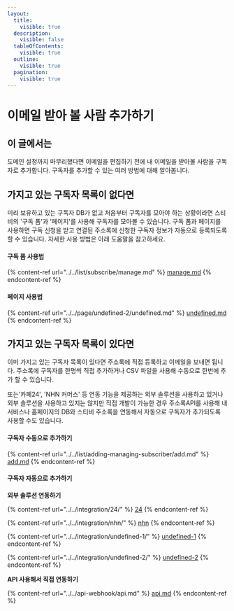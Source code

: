 ```yaml
---
layout:
  title:
    visible: true
  description:
    visible: false
  tableOfContents:
    visible: true
  outline:
    visible: true
  pagination:
    visible: true
---
```


# 이메일 받아 볼 사람 추가하기

## 이 글에서는

도메인 설정까지 마무리했다면 이메일을 편집하기 전에 내 이메일을 받아볼 사람을 구독자로 추가합니다. 구독자를 추가할 수 있는 여러 방법에 대해 알아봅니다.



## 가지고 있는 구독자 목록이 없다면

미리 보유하고 있는 구독자 DB가 없고 처음부터 구독자를 모아야 하는 상황이라면 스티비의 '구독 폼'과 '페이지'를 사용해 구독자를 모아볼 수 있습니다. 구독 폼과 페이지를 사용하면 구독 신청을 받고 연결된 주소록에 신청한 구독자 정보가 자동으로 등록되도록 할 수 있습니다. 자세한 사용 방법은 아래 도움말을 참고하세요.&#x20;

#### 구독 폼 사용법

{% content-ref url="../../list/subscribe/manage.md" %}
[manage.md](../../list/subscribe/manage.md)
{% endcontent-ref %}

#### 페이지 사용법

{% content-ref url="../../page/undefined-2/undefined.md" %}
[undefined.md](../../page/undefined-2/undefined.md)
{% endcontent-ref %}



## 가지고 있는 구독자 목록이 있다면

이미 가지고 있는 구독자 목록이 있다면 주소록에 직접 등록하고 이메일을 보내면 됩니다. 주소록에 구독자를 한명씩 직접 추가하거나 CSV 파일을 사용해 수동으로 한번에 추가 할 수 있습니다.&#x20;

또는'카페24', 'NHN 커머스' 등 연동 기능을 제공하는 외부 솔루션을 사용하고 있거나 외부 솔루션을 사용하고 있지는 않지만 직접 개발이 가능한 경우 주소록API를 사용해 내 서비스나 홈페이지의 DB와 스티비 주소록을 연동해서 자동으로 구독자가 추가되도록 사용할 수도 있습니다.



#### 구독자 수동으로 추가하기

{% content-ref url="../../list/adding-managing-subscriber/add.md" %}
[add.md](../../list/adding-managing-subscriber/add.md)
{% endcontent-ref %}



#### 구독자 자동으로 추가하기

**외부 솔루션 연동하기**

{% content-ref url="../../integration/24/" %}
[24](../../integration/24/)
{% endcontent-ref %}

{% content-ref url="../../integration/nhn/" %}
[nhn](../../integration/nhn/)
{% endcontent-ref %}

{% content-ref url="../../integration/undefined-1/" %}
[undefined-1](../../integration/undefined-1/)
{% endcontent-ref %}

{% content-ref url="../../integration/undefined-2/" %}
[undefined-2](../../integration/undefined-2/)
{% endcontent-ref %}



**API 사용해서 직접 연동하기**

{% content-ref url="../../api-webhook/api.md" %}
[api.md](../../api-webhook/api.md)
{% endcontent-ref %}


